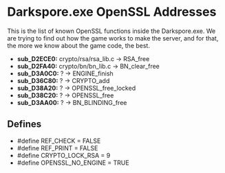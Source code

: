 # Darkspore.exe OpenSSL Addresses
This is the list of known OpenSSL functions inside the Darkspore.exe. We are trying to find out how the game works to make the server, and for that, the more we know about the game code, the best.

- **sub_D2ECE0:** crypto/rsa/rsa_lib.c -> RSA_free
- **sub_D2FA40:** crypto/bn/bn_lib.c -> BN_clear_free
- **sub_D3A0C0:** ? -> ENGINE_finish
- **sub_D36C80:** ? -> CRYPTO_add
- **sub_D38A20:** ? -> OPENSSL_free_locked
- **sub_D38C20:** ? -> OPENSSL_free
- **sub_D3AA00:** ? -> BN_BLINDING_free

## Defines
- #define REF_CHECK = FALSE
- #define REF_PRINT = FALSE
- #define CRYPTO_LOCK_RSA = 9
- #define OPENSSL_NO_ENGINE = TRUE
